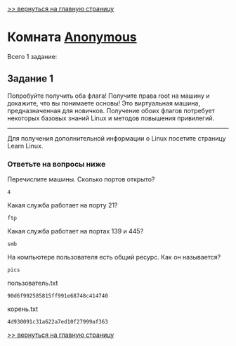 [>> вернуться на главную страницу](https://github.com/BEPb/tryhackme/blob/master/README.md)

# Комната [Anonymous](https://tryhackme.com/r/room/anonymous) 

Всего 1 заданиe:
## Задание 1
Попробуйте получить оба флага! Получите права root на машину и докажите, что вы понимаете основы! Это виртуальная 
машина, предназначенная для новичков. Получение обоих флагов потребует некоторых базовых знаний Linux и методов 
повышения привилегий.
-------------------------------------------------- ------------------
Для получения дополнительной информации о Linux посетите страницу  Learn Linux.

### Ответьте на вопросы ниже
Перечислите машины. Сколько портов открыто?
```commandline
4
```
Какая служба работает на порту 21?
```commandline
ftp
```
Какая служба работает на портах 139 и 445?
```commandline
smb
```
На компьютере пользователя есть общий ресурс. Как он называется?
```commandline
pics
```
пользователь.txt
```commandline
90d6f992585815ff991e68748c414740
```
корень.txt
```commandline
4d930091c31a622a7ed10f27999af363
```

[>> вернуться на главную страницу](https://github.com/BEPb/tryhackme/blob/master/README.md)